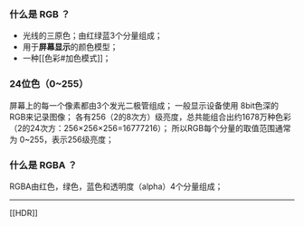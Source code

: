 ### 什么是 RGB ？
- 光线的三原色；由红绿蓝3个分量组成；
- 用于**屏幕显示**的颜色模型；
- 一种[[色彩#加色模式]]；

### 24位色（0~255）
屏幕上的每一个像素都由3个发光二极管组成；
一般显示设备使用 8bit色深的RGB来记录图像；
各有256（2的8次方）级亮度，总共能组合出约1678万种色彩（2的24次方：256×256×256=16777216）；
所以RGB每个分量的取值范围通常为 0~255，表示256级亮度；

### 什么是 RGBA ？
RGBA由红色，绿色，蓝色和透明度（alpha）4个分量组成；

***
[[HDR]]